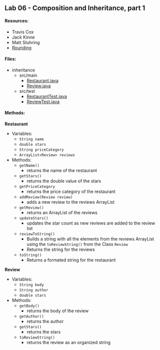 ## Lab 06 - Composition and Inheritance, part 1
#### Resources:
* Travis Cox
* Jack Kinne
* Matt Stuhring
* [Rounding](https://stackoverflow.com/questions/8825209/rounding-decimal-points)

#### Files:
* inheritance
  * src/main 
    * [Restaurant.java](../inheritance/src/main/java/inheritance/Restaurant.java)
    * [Review.java](../inheritance/src/main/java/inheritance/Review.java)
  * src/test
    * [RestaurantTest.java](../inheritance/src/test/java/inheritance/RestaurantTest.java)
    * [ReviewTest.java](../inheritance/src/test/java/inheritance/ReviewTest.java)

#### Methods:
**Restaurant**
* Variables:
  * `String name`
  * `double stars`
  * `String priceCategory`
  * `ArrayList<Review> reviews`
* Methods:
  * `getName()`
    * returns the name of the restaurant
  * `getStars()`
    * returns the double value of the stars
  * `getPriceCategory`
    * returns the price category of the restaurant
  * `addReview(Review review)`
    * adds a new review to the reviews ArrayList
  * `getReview()`
    * returns an ArrayList<Review> of the reviews
  * `updateStars()`
    * updates the star count as new reviews are added to the review list
  * `reviewToString()`
    * Builds a string with all the elements from the reviews ArrayList using the `toReviewString()` from the Class `Review`
    * Returns the string for the reviews
  * `toString()`
    * Returns a formated string for the restaurant

**Review**
* Variables:
  * `String body`
  * `String author`
  * `double stars`
* Methods:
  * `getBody()`
    * returns the body of the review
  * `getAuthor()`
    * returns the author
  * `getStars()`
    * returns the stars
  * `toReviewString()`
    * returns the review as an organized string
